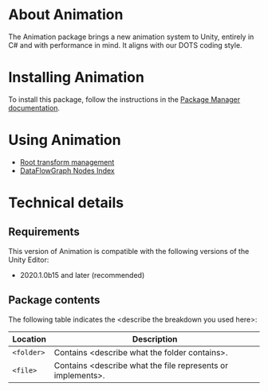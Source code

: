 # About Animation

The Animation package brings a new animation system to Unity, entirely in C# and with performance in mind. It aligns with our DOTS coding style.

# Installing Animation

To install this package, follow the instructions in the [Package Manager documentation](https://docs.unity3d.com/Packages/com.unity.package-manager-ui@latest/index.html). 

# Using Animation

- [Root transform management](root_transform_management.md)
- [DataFlowGraph Nodes Index](nodes_index.md)

# Technical details

## Requirements

This version of Animation is compatible with the following versions of the Unity Editor:

* 2020.1.0b15 and later (recommended)

## Package contents

The following table indicates the &lt;describe the breakdown you used here&gt;:

|Location|Description|
|---|---|
|`<folder>`|Contains &lt;describe what the folder contains&gt;.|
|`<file>`|Contains &lt;describe what the file represents or implements&gt;.|
